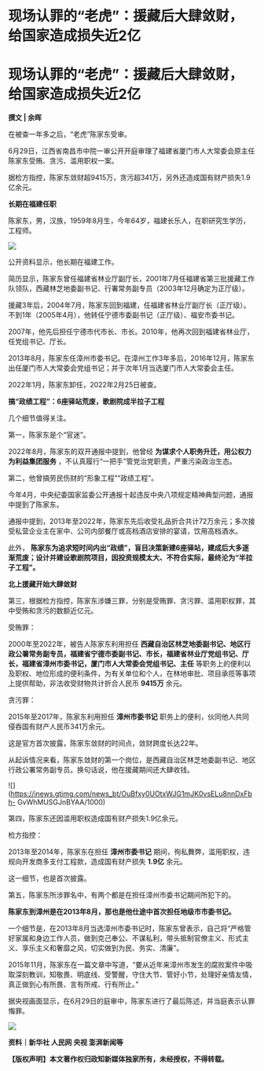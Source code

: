 # 现场认罪的“老虎”：援藏后大肆敛财，给国家造成损失近2亿

# 现场认罪的“老虎”：援藏后大肆敛财，给国家造成损失近2亿

**撰文 | 余晖**

在被查一年多之后，“老虎”陈家东受审。

6月29日，江西省南昌市中院一审公开开庭审理了福建省厦门市人大常委会原主任陈家东受贿、贪污、滥用职权一案。

据检方指控，陈家东敛财超9415万，贪污超341万，另外还造成国有财产损失1.9亿余元。

**长期在福建任职**

陈家东，男，汉族，1959年8月生，今年64岁，福建长乐人，在职研究生学历，工程师。

![](https://inews.gtimg.com/news_bt/OtfH1Vm8JvMBS828wCqGEUM5tgdCJ8FiZcAJILFrIqFNkAA/1000)

公开资料显示，他长期在福建工作。

简历显示，陈家东曾任福建省林业厅副厅长，2001年7月任福建省第三批援藏工作队领队，西藏林芝地委副书记、行署常务副专员（2003年12月确定为正厅级）。

援藏3年后，2004年7月，陈家东回到福建，任福建省林业厅副厅长（正厅级）。不到1年（2005年4月），他转任宁德市委副书记（正厅级）、福安市委书记。

2007年，他先后担任宁德市代市长、市长。2010年，他再次回到福建省林业厅，任党组书记、厅长。

2013年8月，陈家东任漳州市委书记。在漳州工作3年多后，2016年12月，陈家东出任厦门市人大常委会党组书记；并于次年1月当选厦门市人大常委会主任。

2022年1月，陈家东卸任，2022年2月25日被查。

**搞“政绩工程”：6座驿站荒废，歌剧院成半拉子工程**

几个细节值得关注。

第一，陈家东是个“官迷”。

2022年8月，陈家东的双开通报中提到，他曾经 **为谋求个人职务升迁，用公权力为利益集团服务** ，不认真履行“一把手”管党治党职责，严重污染政治生态。

第二，他曾搞劳民伤财的“形象工程”“政绩工程”。

今年4月，中央纪委国家监委公开通报十起违反中央八项规定精神典型问题，通报中提到了陈家东。

通报中提到，2013年至2022年，陈家东先后收受礼品折合共计72万余元；多次接受私营企业主在家中、公司内部餐厅或高档酒店安排的宴请，饮用高档酒水。

此外，
**陈家东为追求短时间内出“政绩”，盲目决策新建6座驿站，建成后大多逐渐荒废；设计并建设歌剧院项目，因投资规模太大、不符合实际，最终沦为“半拉子工程”。**

**北上援藏开始大肆敛财**

第三，根据检方指控，陈家东涉嫌三罪，分别是受贿罪、贪污罪、滥用职权罪，其中受贿和贪污的数额近亿元。

受贿罪：

2000年至2022年，被告人陈家东利用担任
**西藏自治区林芝地委副书记、地区行政公署常务副专员，福建省宁德市委副书记、市长，福建省林业厅党组书记、厅长，福建省漳州市委书记，厦门市人大常委会党组书记、主任**
等职务上的便利以及职权、地位形成的便利条件，为有关单位和个人，在林地审批、项目承揽等事项上提供帮助，非法收受财物共计折合人民币 **9415万** 余元。

贪污罪：

2015年至2017年，陈家东利用担任 **漳州市委书记** 职务上的便利，伙同他人共同侵吞国有财产人民币341万余元。

这是官方首次披露，陈家东敛财的时间点，敛财跨度长达22年。

从起诉情况来看，陈家东敛财的第一个岗位，是西藏自治区林芝地委副书记、地区行政公署常务副专员。换句话说，他在援藏期间还大肆收钱。

![](https://inews.gtimg.com/news_bt/OuBfxy0UOtxWJG1mJK0vsELu8nnDxFbh-
GvWhMUSGJnBYAA/1000)

第四，陈家东还因滥用职权造成国有财产损失1.9亿余元。

检方指控：

2013年至2014年，陈家东在担任 **漳州市委书记** 期间，徇私舞弊，滥用职权，违规向开发商多支付工程款，造成国有财产损失 **1.9亿** 余元。

这一细节，也是首次披露。

第五，陈家东所涉罪名中，有两个都是在担任漳州市委书记期间所犯下的。

**陈家东到漳州是在2013年8月，那也是他仕途中首次担任地级市市委书记。**

一个细节是，在2013年8月当选漳州市委书记时，陈家东曾表示，自己将“严格管好家属和身边工作人员，做到克己奉公、不谋私利，带头抵制官僚主义、形式主义、享乐主义和奢靡之风，切实做到为民、务实、清廉”。

2015年11月，陈家东在一篇文章中写道，“要从近年来漳州市发生的腐败案件中吸取深刻教训，知敬畏、明底线、受警醒，守住大节、管好小节，处理好亲情友情，真正做到心有所畏、言有所戒、行有所止。”

据央视画面显示，在6月29日的庭审中，陈家东进行了最后陈述，并当庭表示认罪悔罪。

![](https://inews.gtimg.com/news_bt/OFNAxuyIXBNVaP9586kwGnOO1OXmbpEXjSSbJYrPVyYY0AA/1000)

**资料｜新华社 人民网 央视 澎湃新闻等**

**【版权声明】本文著作权归政知新媒体独家所有，未经授权，不得转载。**

